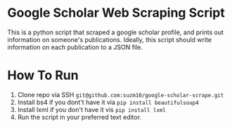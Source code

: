 # Google Scholar Web Scraping Script

This is a python script that scraped a google scholar profile, and prints out information on someone's publications. Ideally, this script should write information on each publication to a JSON file.

# How To Run

1. Clone repo via SSH `git@github.com:suzm10/google-scholar-scrape.git`
2. Install bs4 if you dont't have it via `pip install beautifulsoup4`
3. Install lxml if you don't have it vis `pip install lxml`
4. Run the script in your preferred text editor.
